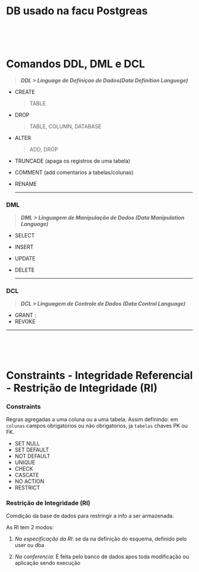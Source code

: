 # DB usado na facu Postgreas 

<br><br><br>

# Comandos DDL, DML e DCL

> ***DDL > Linguage de Definiçao de Dados(Data Definition Languege)***

-   CREATE
    > TABLE

-   DROP
    >   TABLE, COLUMN, DATABASE

-   ALTER
    >   ADD, DROP

-   TRUNCADE (apaga os registros de uma tabela)
-   COMMENT (add comentarios a tabelas/colunas)
-   RENAME

    ---

### DML

> ***DML > Linguagem de Manipulação de Dados (Data Manipulation Language)***

-   SELECT
-   INSERT
-   UPDATE
-   DELETE

    ---
    
### DCL

> ***DCL > Linguagem de Controle de Dados (Data Control Language)***

-   GRANT : 
-   REVOKE 

---
<br><br><br>

# Constraints - Integridade Referencial - Restrição de Integridade (RI)

### Constraints

Regras agregadas a uma coluna ou a uma tabela. Assim definindo: em `colunas` campos obrigatorios ou não obrigatorios, ja  `tabelas` chaves PK ou FK.


-   SET NULL
-   SET DEFAULT
-   NOT DEFAULT
-   UNIQUE
-   CHECK
-   CASCATE
-   NO ACTION
-   RESTRICT

### Restrição de Integridade (RI)
Comdição da base de dados para restringir a info a ser armazenada.

As RI tem 2 modos:

1. *Na especificação da RI*: se da na definição do esquema, definido pelo user ou dba

2.  *Na conferencia*: È feita pelo banco de dados apos toda modificação ou aplicação sendo execução 


